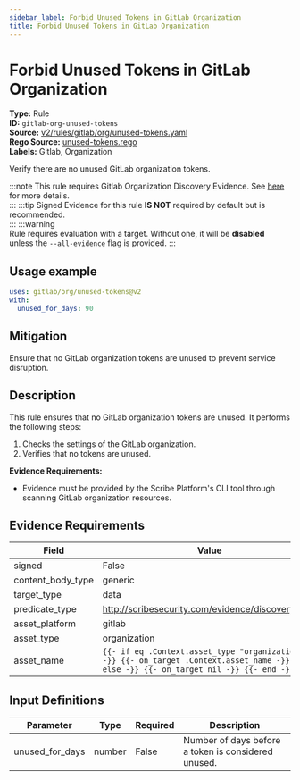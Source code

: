 ```yaml
---
sidebar_label: Forbid Unused Tokens in GitLab Organization
title: Forbid Unused Tokens in GitLab Organization
---  
```

# Forbid Unused Tokens in GitLab Organization  
**Type:** Rule  
**ID:** `gitlab-org-unused-tokens`  
**Source:** [v2/rules/gitlab/org/unused-tokens.yaml](https://github.com/scribe-public/sample-policies/blob/main/v2/rules/gitlab/org/unused-tokens.yaml)  
**Rego Source:** [unused-tokens.rego](https://github.com/scribe-public/sample-policies/blob/main/v2/rules/gitlab/org/unused-tokens.rego)  
**Labels:** Gitlab, Organization  

Verify there are no unused GitLab organization tokens.

:::note 
This rule requires Gitlab Organization Discovery Evidence. See [here](/docs/platforms/discover#gitlab-discovery) for more details.  
::: 
:::tip 
Signed Evidence for this rule **IS NOT** required by default but is recommended.  
::: 
:::warning  
Rule requires evaluation with a target. Without one, it will be **disabled** unless the `--all-evidence` flag is provided.
::: 

## Usage example

```yaml
uses: gitlab/org/unused-tokens@v2
with:
  unused_for_days: 90
```

## Mitigation  
Ensure that no GitLab organization tokens are unused to prevent service disruption.


## Description  
This rule ensures that no GitLab organization tokens are unused.
It performs the following steps:

1. Checks the settings of the GitLab organization.
2. Verifies that no tokens are unused.

**Evidence Requirements:**
- Evidence must be provided by the Scribe Platform's CLI tool through scanning GitLab organization resources.

## Evidence Requirements  
| Field | Value |
|-------|-------|
| signed | False |
| content_body_type | generic |
| target_type | data |
| predicate_type | http://scribesecurity.com/evidence/discovery/v0.1 |
| asset_platform | gitlab |
| asset_type | organization |
| asset_name | `{{- if eq .Context.asset_type "organization" -}} {{- on_target .Context.asset_name -}} {{- else -}} {{- on_target nil -}} {{- end -}}` |

## Input Definitions  
| Parameter | Type | Required | Description |
|-----------|------|----------|-------------|
| unused_for_days | number | False | Number of days before a token is considered unused. |

